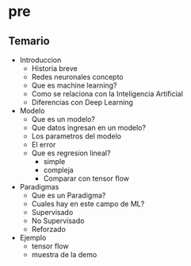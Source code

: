# pre

## Temario

- Introduccion
    - Historia breve
    - Redes neuronales concepto
    - Que es machine learning?
    - Como se relaciona con la Inteligencia Artificial
    - Diferencias con Deep Learning
- Modelo
    - Que es un modelo?
    - Que datos ingresan en un modelo?
    - Los parametros del modelo
    - El error
    - Que es regresion lineal?
        - simple
        - compleja
        - Comparar con tensor flow
- Paradigmas
    - Que es un Paradigma?
    - Cuales hay en este campo de ML?
    - Supervisado
    - No Supervisado
    - Reforzado
- Ejemplo
    - tensor flow
    - muestra de la demo	

